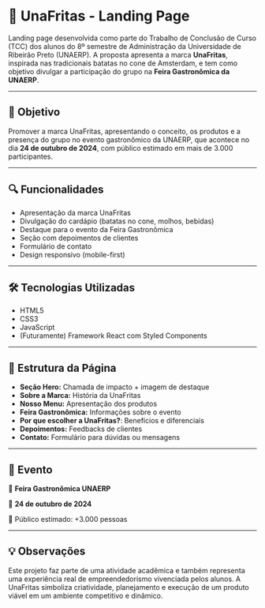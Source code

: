 # 🍟 UnaFritas - Landing Page

Landing page desenvolvida como parte do Trabalho de Conclusão de Curso (TCC) dos alunos do 8º semestre de Administração da Universidade de Ribeirão Preto (UNAERP). A proposta apresenta a marca **UnaFritas**, inspirada nas tradicionais batatas no cone de Amsterdam, e tem como objetivo divulgar a participação do grupo na **Feira Gastronômica da UNAERP**.

---

## 📌 Objetivo

Promover a marca UnaFritas, apresentando o conceito, os produtos e a presença do grupo no evento gastronômico da UNAERP, que acontece no dia **24 de outubro de 2024**, com público estimado em mais de 3.000 participantes.

---

## 🔍 Funcionalidades

- Apresentação da marca UnaFritas
- Divulgação do cardápio (batatas no cone, molhos, bebidas)
- Destaque para o evento da Feira Gastronômica
- Seção com depoimentos de clientes
- Formulário de contato
- Design responsivo (mobile-first)

---

## 🛠️ Tecnologias Utilizadas

- HTML5
- CSS3
- JavaScript
- (Futuramente) Framework React com Styled Components

---

## 🧩 Estrutura da Página

- **Seção Hero:** Chamada de impacto + imagem de destaque
- **Sobre a Marca:** História da UnaFritas
- **Nosso Menu:** Apresentação dos produtos
- **Feira Gastronômica:** Informações sobre o evento
- **Por que escolher a UnaFritas?**: Benefícios e diferenciais
- **Depoimentos:** Feedbacks de clientes
- **Contato:** Formulário para dúvidas ou mensagens

---

## 📅 Evento

📍 **Feira Gastronômica UNAERP**

📆 **24 de outubro de 2024**

👥 Público estimado: +3.000 pessoas

---

## 💡 Observações

Este projeto faz parte de uma atividade acadêmica e também representa uma experiência real de empreendedorismo vivenciada pelos alunos. A UnaFritas simboliza criatividade, planejamento e execução de um produto viável em um ambiente competitivo e dinâmico.
